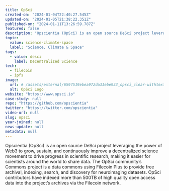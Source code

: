 ```yaml
---
title: OpSci
created-on: "2024-01-04T22:40:27.545Z"
updated-on: "2024-01-05T21:38:22.351Z"
published-on: "2024-01-11T13:26:59.787Z"
featured: false
description: "Opscientia (OpSci) is an open source DeSci project leveraging the power of Web3 to grow, sustain, and continuously improve a decentralized science movement to drive progress in scientific research, making it easier for scientists around the world to share data."
topic:
  value: science-climate-space
  label: "Science, Climate & Space"
tags:
  - value: desci
    label: Decentralized Science
tech:
  - filecoin
  - ipfs
image:
  url: # /assets/external/6597519ebea972da31ebe933_opsci_clear-withtext_666x206.png
  alt: OpSci Logo
website: "https://www.opsci.io"
case-study: null
repo: "https://github.com/opscientia"
twitter: "https://twitter.com/opscientia"
video-url: null
slug: opsci
year-joined: null
news-update: null
metadata: null
---
```


Opscientia (OpSci) is an open source DeSci project leveraging the power of Web3 to grow, sustain, and continuously improve a decentralized science movement to drive progress in scientific research, making it easier for scientists around the world to share data. The OpSci community’s Commons project is a data commons using Filecoin Plus to provide free archival, indexing, search, and discovery for neuroimaging datasets. OpSci contributors have indexed more than 500TB of high quality open access data into the project’s archives via the Filecoin network.
